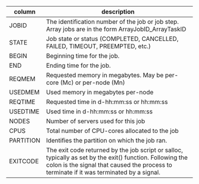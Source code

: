 column | description
-------|---------
JOBID | The identification number of the job or job step. Array jobs are in the form ArrayJobID_ArrayTaskID
STATE | Job state or status (COMPLETED, CANCELLED, FAILED, TIMEOUT, PREEMPTED, etc.)
BEGIN | Beginning time for the job.
END | Ending time for the job.
REQMEM | Requested memory in megabytes. May be per-core (Mc) or per-node (Mn)
USEDMEM | Used memory in megabytes per-node
REQTIME | Requested time in d-hh:mm:ss or hh:mm:ss
USEDTIME | Used time in d-hh:mm:ss or hh:mm:ss
NODES | Number of servers used for this job
CPUS | Total number of CPU-cores allocated to the job
PARTITION | Identifies the partition on which the job ran.
EXITCODE | The exit code returned by the job script or salloc, typically as set by the exit() function. Following the colon is the signal that caused the process to terminate if it was terminated by a signal.